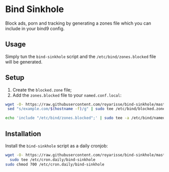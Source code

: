 # Bind Sinkhole

Block ads, porn and tracking by generating a zones file which you can include 
in your bind9 config.

## Usage

Simply tun the `bind-sinkhole` script and the `/etc/bind/zones.blocked` file 
will be generated.

## Setup

1. Create the `blocked.zone` file;
2. Add the `zones.blocked` file to your `named.conf.local`:

```bash
wget -O- https://raw.githubusercontent.com/royarisse/bind-sinkhole/master/blocked.zone --quiet | \
 sed "s/example.com/$(hostname -f)/g" | sudo tee /etc/bind/blocked.zone

echo 'include "/etc/bind/zones.blocked";' | sudo tee -a /etc/bind/named.conf.local
```

## Installation

Install the `bind-sinkhole` script as a daily cronjob:

```bash
wget -O- https://raw.githubusercontent.com/royarisse/bind-sinkhole/master/bind-sinkhole --quiet | \
  sudo tee /etc/cron.daily/bind-sinkhole
sudo chmod 700 /etc/cron.daily/bind-sinkhole
```
